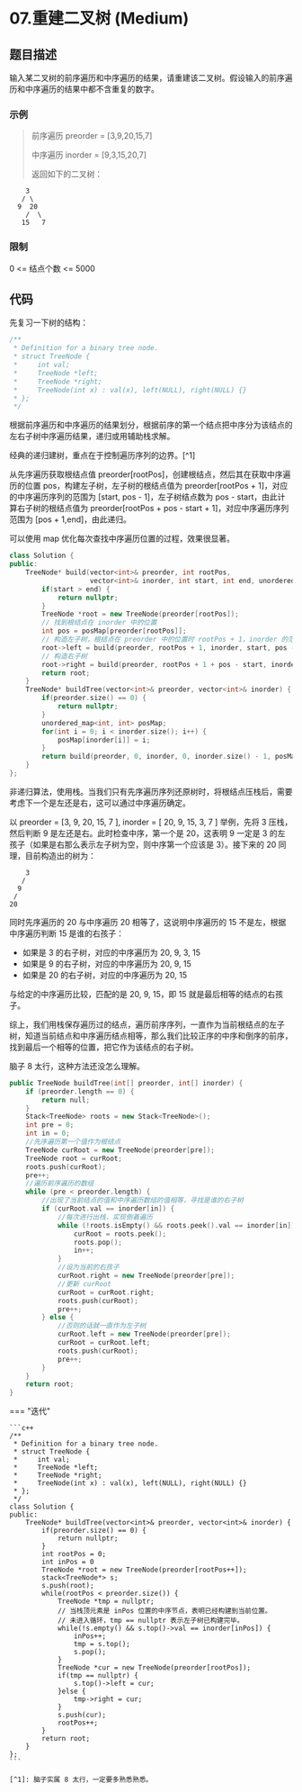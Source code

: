 # 07.重建二叉树 (Medium)

## 题目描述

输入某二叉树的前序遍历和中序遍历的结果，请重建该二叉树。假设输入的前序遍历和中序遍历的结果中都不含重复的数字。

### 示例

> 前序遍历 preorder = [3,9,20,15,7]
>
> 中序遍历 inorder = [9,3,15,20,7]
>
> 返回如下的二叉树：

```
    3
   / \
  9  20
    /  \
   15   7
```

### 限制

0 <= 结点个数 <= 5000

## 代码

先复习一下树的结构：

```c++
/**
 * Definition for a binary tree node.
 * struct TreeNode {
 *     int val;
 *     TreeNode *left;
 *     TreeNode *right;
 *     TreeNode(int x) : val(x), left(NULL), right(NULL) {}
 * };
 */
```

根据前序遍历和中序遍历的结果划分，根据前序的第一个结点把中序分为该结点的左右子树中序遍历结果，递归或用辅助栈求解。

经典的递归建树，重点在于控制遍历序列的边界。[^1]

从先序遍历获取根结点值 preorder[rootPos]，创建根结点，然后其在获取中序遍历的位置 pos，构建左子树，左子树的根结点值为 preorder[rootPos + 1]，对应的中序遍历序列的范围为 [start, pos - 1]，左子树结点数为 pos - start，由此计算右子树的根结点值为 preorder[rootPos + pos - start + 1]，对应中序遍历序列范围为 [pos + 1,end]，由此递归。

可以使用 map 优化每次查找中序遍历位置的过程，效果很显著。

```c++
class Solution {
public:
    TreeNode* build(vector<int>& preorder, int rootPos,
                    vector<int>& inorder, int start, int end, unordered_map<int, int>& posMap) {
        if(start > end) {
            return nullptr;
        }
        TreeNode *root = new TreeNode(preorder[rootPos]);
        // 找到根结点在 inorder 中的位置
        int pos = posMap[preorder[rootPos]];
        // 构造左子树，根结点在 preorder 中的位置时 rootPos + 1，inorder 的范围时 [start, pos - 1]
        root->left = build(preorder, rootPos + 1, inorder, start, pos - 1, posMap);
        // 构造右子树
        root->right = build(preorder, rootPos + 1 + pos - start, inorder, pos + 1, end, posMap);
        return root;
    }
    TreeNode* buildTree(vector<int>& preorder, vector<int>& inorder) {
        if(preorder.size() == 0) {
            return nullptr;
        }
        unordered_map<int, int> posMap;
        for(int i = 0; i < inorder.size(); i++) {
            posMap[inorder[i]] = i;
        }
        return build(preorder, 0, inorder, 0, inorder.size() - 1, posMap);
    }
};
```

非递归算法，使用栈。当我们只有先序遍历序列还原树时，将根结点压栈后，需要考虑下一个是左还是右，这可以通过中序遍历确定。

以 preorder = [3, 9, 20, 15, 7 ], inorder = [ 20, 9, 15, 3, 7 ] 举例，先将 3 压栈，然后判断 9 是左还是右。此时检查中序，第一个是 20，这表明 9 一定是 3 的左孩子（如果是右那么表示左子树为空，则中序第一个应该是 3）。接下来的 20 同理，目前构造出的树为：

```
    3
   /
  9
 /
20
```

同时先序遍历的 20 与中序遍历 20 相等了，这说明中序遍历的 15 不是左，根据中序遍历判断 15 是谁的右孩子：

- 如果是 3 的右子树，对应的中序遍历为 20, 9, 3, 15
- 如果是 9 的右子树，对应的中序遍历为 20, 9, 15
- 如果是 20 的右子树，对应的中序遍历为 20, 15

与给定的中序遍历比较，匹配的是 20, 9, 15，即 15 就是最后相等的结点的右孩子。

综上，我们用栈保存遍历过的结点，遍历前序序列，一直作为当前根结点的左子树，知道当前结点和中序遍历结点相等，那么我们比较正序的中序和倒序的前序，找到最后一个相等的位置，把它作为该结点的右子树。

脑子 8 太行，这种方法还没怎么理解。

```c++
public TreeNode buildTree(int[] preorder, int[] inorder) {
    if (preorder.length == 0) {
        return null;
    }
    Stack<TreeNode> roots = new Stack<TreeNode>();
    int pre = 0;
    int in = 0;
    //先序遍历第一个值作为根结点
    TreeNode curRoot = new TreeNode(preorder[pre]);
    TreeNode root = curRoot;
    roots.push(curRoot);
    pre++;
    //遍历前序遍历的数组
    while (pre < preorder.length) {
        //出现了当前结点的值和中序遍历数组的值相等，寻找是谁的右子树
        if (curRoot.val == inorder[in]) {
            //每次进行出栈，实现倒着遍历
            while (!roots.isEmpty() && roots.peek().val == inorder[in]) {
                curRoot = roots.peek();
                roots.pop();
                in++;
            }
            //设为当前的右孩子
            curRoot.right = new TreeNode(preorder[pre]);
            //更新 curRoot
            curRoot = curRoot.right;
            roots.push(curRoot);
            pre++;
        } else {
            //否则的话就一直作为左子树
            curRoot.left = new TreeNode(preorder[pre]);
            curRoot = curRoot.left;
            roots.push(curRoot);
            pre++;
        }
    }
    return root;
}

```

=== "迭代"

    ```c++
    /**
     * Definition for a binary tree node.
     * struct TreeNode {
     *     int val;
     *     TreeNode *left;
     *     TreeNode *right;
     *     TreeNode(int x) : val(x), left(NULL), right(NULL) {}
     * };
     */
    class Solution {
    public:
        TreeNode* buildTree(vector<int>& preorder, vector<int>& inorder) {
            if(preorder.size() == 0) {
                return nullptr;
            }
            int rootPos = 0;
            int inPos = 0
            TreeNode *root = new TreeNode(preorder[rootPos++]);
            stack<TreeNode*> s;
            s.push(root);
            while(rootPos < preorder.size()) {
                TreeNode *tmp = nullptr;
                // 当栈顶元素是 inPos 位置的中序节点，表明已经构建到当前位置。
                // 未进入循环，tmp == nullptr 表示左子树已构建完毕。
                while(!s.empty() && s.top()->val == inorder[inPos]) {
                    inPos++;
                    tmp = s.top();
                    s.pop();
                }
                TreeNode *cur = new TreeNode(preorder[rootPos]);
                if(tmp == nullptr) {
                    s.top()->left = cur;
                }else {
                    tmp->right = cur;
                }
                s.push(cur);
                rootPos++;
            }
            return root;
        }
    };
    ```
    
    [^1]: 脑子实属 8 太行，一定要多熟悉熟悉。
